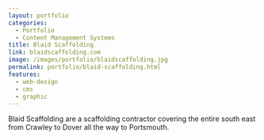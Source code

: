 ```yaml
---
layout: portfolio
categories: 
  - Portfolio
  - Content Management Systems
title: Blaid Scaffolding
link: blaidscaffolding.com
image: /images/portfolio/blaidscaffolding.jpg
permalink: portfolio/blaid-scaffolding.html
features:
  - web-design
  - cms
  - graphic
---
```


Blaid Scaffolding are a scaffolding contractor covering the entire south east from Crawley to Dover all the way to Portsmouth.